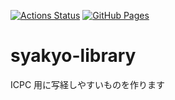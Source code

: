 [![Actions Status](https://github.com/Luzhiled/syakyo-library/workflows/verify/badge.svg)](https://github.com/Luzhiled/syakyo-library/actions)
[![GitHub Pages](https://img.shields.io/static/v1?label=GitHub+Pages&message=+&color=brightgreen&logo=github)](https://github.com/Luzhiled/syakyo-library/)

# syakyo-library
ICPC 用に写経しやすいものを作ります
